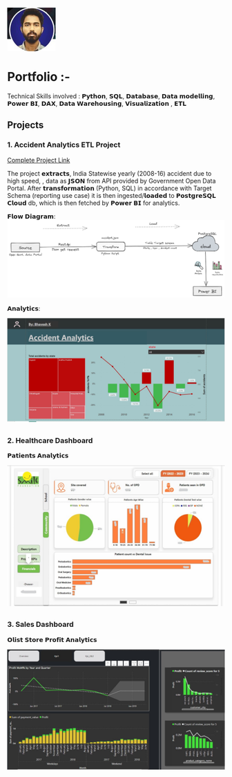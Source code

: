 ![EEG Band Discovery](/assets/fprof.jpg)
# Portfolio :-

Technical Skills involved : 
𝗣𝘆𝘁𝗵𝗼𝗻, 𝗦𝗤𝗟, 𝗗𝗮𝘁𝗮𝗯𝗮𝘀𝗲, 𝗗𝗮𝘁𝗮 𝗺𝗼𝗱𝗲𝗹𝗹𝗶𝗻𝗴, 𝗣𝗼𝘄𝗲𝗿 𝗕𝗜, 𝗗𝗔𝗫, 𝗗𝗮𝘁𝗮 𝗪𝗮𝗿𝗲𝗵𝗼𝘂𝘀𝗶𝗻𝗴, 𝗩𝗶𝘀𝘂𝗮𝗹𝗶𝘇𝗮𝘁𝗶𝗼𝗻 , 𝗘𝗧𝗟

## Projects
### 1. Accident Analytics ETL Project
[Complete Project Link](https://github.com/bhavk26/JSON_ETL_PYTHON_Postgresql.git)

The project 𝗲𝘅𝘁𝗿𝗮𝗰𝘁𝘀, India Statewise yearly (2008-16) accident due to high speed, , data as 𝗝𝗦𝗢𝗡 from API provided by Government Open
Data Portal. After 𝘁𝗿𝗮𝗻𝘀𝗳𝗼𝗿𝗺𝗮𝘁𝗶𝗼𝗻 (Python, SQL) in accordance with Target Schema (reporting use case) it is then ingested/𝗹𝗼𝗮𝗱𝗲𝗱 to 𝗣𝗼𝘀𝘁𝗴𝗿𝗲𝗦𝗤𝗟 𝗖𝗹𝗼𝘂𝗱 db, which is
then fetched by 𝗣𝗼𝘄𝗲𝗿 𝗕𝗜 for analytics.

𝗙𝗹𝗼𝘄 𝗗𝗶𝗮𝗴𝗿𝗮𝗺:
![EEG Band Discovery](/assets/Untitled-2024-02-18-1954.png)

𝗔𝗻𝗮𝗹𝘆𝘁𝗶𝗰𝘀:

![EEG Band Discovery](/assets/Accid.jpg)


## 
### 2. Healthcare Dashboard

𝗣𝗮𝘁𝗶𝗲𝗻𝘁𝘀 𝗔𝗻𝗮𝗹𝘆𝘁𝗶𝗰𝘀

![EEG Band Discovery](/assets/Inkedhealth1_LI.jpg)

##
### 3. Sales Dashboard

𝗢𝗹𝗶𝘀𝘁 𝗦𝘁𝗼𝗿𝗲 𝗣𝗿𝗼𝗳𝗶𝘁 𝗔𝗻𝗮𝗹𝘆𝘁𝗶𝗰𝘀

![EEG Band Discovery](/assets/Kpii.jpg)


